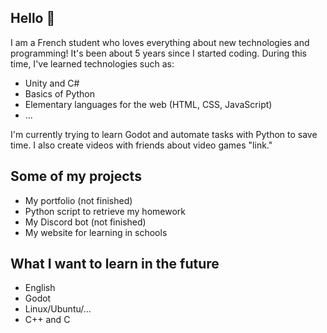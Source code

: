 ## Hello 👋
I am a French student who loves everything about new technologies and programming! It's been about 5 years since I started coding. 
During this time, I've learned technologies such as:
- Unity and C#
- Basics of Python
- Elementary languages for the web (HTML, CSS, JavaScript)
- ...

I'm currently trying to learn Godot and automate tasks with Python to save time. I also create videos with friends about video games "link."

## Some of my projects
- My portfolio (not finished)
- Python script to retrieve my homework
- My Discord bot (not finished)
- My website for learning in schools

## What I want to learn in the future
- English
- Godot
- Linux/Ubuntu/...
- C++ and C
